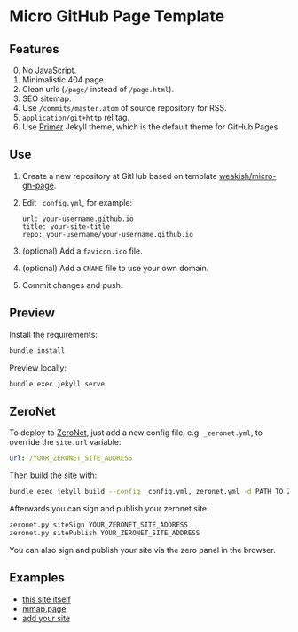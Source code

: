 # Micro GitHub Page Template

## Features

0. No JavaScript.
1. Minimalistic 404 page.
2. Clean urls (`/page/` instead of `/page.html`).
3. SEO sitemap.
4. Use `/commits/master.atom` of source repository for RSS.
5. `application/git+http` rel tag.
6. Use [Primer] Jekyll theme, which is the default theme for GitHub Pages

[Primer]: https://github.com/pages-themes/primer

## Use

1. Create a new repository at GitHub based on template [weakish/micro-gh-page].

2. Edit `_config.yml`, for example:

    ```
    url: your-username.github.io
    title: your-site-title
    repo: your-username/your-username.github.io
    ```

3. (optional) Add a `favicon.ico` file.

4. (optional) Add a `CNAME` file to use your own domain.

5. Commit changes and push.

[weakish/micro-gh-page]: https://github.com/weakish/micro-gh-page

## Preview

Install the requirements:

```sh
bundle install
```

Preview locally:

```sh
bundle exec jekyll serve
```

## ZeroNet

To deploy to [ZeroNet], just add a new config file, e.g. `_zeronet.yml`, to override the `site.url` variable:

```yaml
url: /YOUR_ZERONET_SITE_ADDRESS
```

Then build the site with:

```sh
bundle exec jekyll build --config _config.yml,_zeronet.yml -d PATH_TO_ZERONET/data/YOUR_ZERONET_SITE_ADDRESS
```

Afterwards you can sign and publish your zeronet site:

```sh
zeronet.py siteSign YOUR_ZERONET_SITE_ADDRESS
zeronet.py sitePublish YOUR_ZERONET_SITE_ADDRESS
```

You can also sign and publish your site via the zero panel in the browser.

[ZeroNet]: https://zeronet.io/

## Examples

- [this site itself](https://mmap.page/micro-gh-page/)
- [mmap.page](https://mmap.page)
- [add your site](https://github.com/weakish/micro-gh-page/pulls)